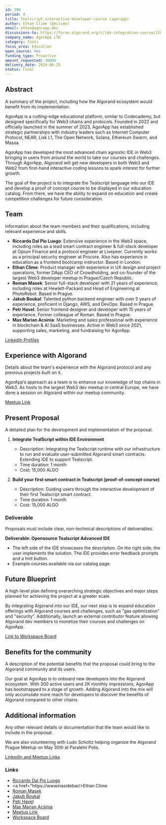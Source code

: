 ```yaml
---
id: 206
period: 4
title: Tealscript-interactive-developer-course (agorapp)
author: Ethan Clime (@eclime)
email: ethan@agorapp.dev
discussions-to: https://forum.algorand.org/t/ide-integration-course/11872
company_name: AgorApp LTD
category: Tools
focus_area: Education
open_source: Yes
funding_type: Proactive
amount_requested: 30000
delivery_date: 2024-06-25
status: Final
---
```

## Abstract
A summary of the project, including how the Algorand ecosystem would benefit from its implementation.

AgorApp is a cutting-edge educational platform, similar to Codecademy, but designed specifically for Web3 chains and protocols. Founded in 2022 and officially launched in the summer of 2023, AgorApp has established strategic partnerships with industry leaders such as Internet Computer Protocol, NEAR, Lisk L1, The Open Network, Solana, Ethereum Swarm, and Massa.

AgorApp has developed the most advanced chain agnostic IDE in Web3 bringing in users from around the world to take our courses and challenges. Through AgorApp, Algorand will get new developers in both Web3 and Web2 from first-hand interactive coding lessons to spark interest for further growth.

The goal of the project is to integrate the Tealscript language into our IDE and develop a proof of concept course to be displayed in our education catalog. From there, we have the ability to expand on education and create competition challenges for future consideration.

## Team
Information about the team members and their qualifications, including relevant experience and skills.

- **Riccardo Dal Pio Luogo**: Extensive experience in the Web3 space, including roles as a lead smart contract engineer & full-stack developer at Opium Finance and a protocol engineer at Livepeer. Currently works as a principal security engineer at Procore. Also has experience in education as a frontend bootcamp instructor. Based in London.
- **Ethan Clime**: Product manager with experience in UX design and project operations, former DApp CEO of Crowdholding, and co-founder of the largest Web3 developer meetup in Prague/Czech Republic.
- **Roman Masek**: Senior full-stack developer with 21 years of experience, including roles at Hewlett-Packard and Head of Engineering at PhotoRobot. Based in Prague.
- **Jakub Boukal**: Talented python backend engineer with over 5 years of experience, proficient in Django, AWS, and DevOps. Based in Prague.
- **Petr Havel**: Senior frontend designer and developer with 15 years of experience. Former colleague of Roman. Based in Prague.
- **Max Marian Acsinia**: Marketing and sales professional with experience in blockchain & AI SaaS businesses. Active in Web3 since 2021, supporting sales, marketing, and fundraising for AgorApp.

[LinkedIn Profiles](#team-links)

## Experience with Algorand
Details about the team's experience with the Algorand protocol and any previous projects built on it.

AgorApp’s approach as a team is to enhance our knowledge of top chains in Web3. As hosts to the largest Web3 dev meetup in central Europe, we have done a session on Algorand within our meetup community. 

[Meetup Link](#algorand-meetup)

## Present Proposal
A detailed plan for the development and implementation of the proposal.

1) **Integrate TealScript within IDE Environment**
   - Description: Integrating the Tealscript runtime with our infrastructure to run and evaluate user-submitted Algorand smart contracts. Extending IDE to support Tealscript.
   - Time duration: 1 month
   - Cost: 15,000 ALGO

2) **Build your first smart contract in Tealscript (proof-of-concept course)**
   - Description: Guiding users through the interactive development of their first Tealscript smart contract.
   - Time duration: 1 month
   - Cost: 15,000 ALGO

### Deliverable
Proposals must include clear, non-technical descriptions of deliverables.

**Deliverable: Opensource Tealscript Advanced IDE**
- The left side of the IDE showcases the description. On the right side, the user implements the solution. The IDE provides error feedback prompts and a hint button.
- Example courses available via our catalog page.

## Future Blueprint
A high-level plan defining overarching strategic objectives and major steps planned for achieving the project at a greater scale.

By integrating Algorand into our IDE, our next step is to expand education offerings with Algorand courses and challenges, such as "gas optimization" and "security". Additionally, launch an external contributor feature allowing Algorand dev members to monetize their courses and challenges on AgorApp.

[Link to Workspace Board](#workspace-board)

## Benefits for the community
A description of the potential benefits that the proposal could bring to the Algorand community and its users.

Our goal at AgorApp is to onboard new developers into the Algorand ecosystem. With 300 active users and 2K monthly impressions, AgorApp has bootstrapped to a stage of growth. Adding Algorand into the mix will only accumulate more reach for developers to discover the benefits of Algorand compared to other chains.

## Additional information
Any other relevant details or documentation that the team would like to include in the proposal.

We are also volunteering with Ludo Scholtz helping organize the Algorand Prague Meetup on May 30th at Paralelní Polis.

[LinkedIn and Meetup Links](#additional-links)

### Links
- <a href="https://www.linkedin.com/in/riccardo-dal-pio-luogo-5a7b18192/">Riccardo Dal Pio Luogo</a>
- <a href="https://wwwinasidebar/>Ethan Clime</a>
- <a href="https://www.linkedin.com/in/romanmasek/">Roman Masek</a>
- <a href="https://www.linkedin.com/in/boukal/">Jakub Boukal</a>
- <a href="https://www.linkedin.com/in/petr-havel-8b984962/">Petr Havel</a>
- <a href="https://www.linkedin.com/in/max-marian-acsinia-a04008210/">Max Marian Acsinia</a>
- <a href="https://www.meetup.com/web3-on-chain-dev-meetup-group/events/292148486/?isFirstPublish=true" >Meetup Link</a>
- <a href="#">Workspace Board</a>
